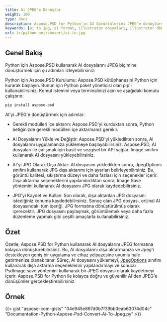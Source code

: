 ```yaml
---
title: Ai JPEG'e Dönüştür
weight: 100
type: docs
description: Aspose.PSD for Python'ın AI Görüntülerini JPEG'e dönüştürebileceğinizi kontrol edin
keywords: [ai to jpg, ai format, illustrator dosyaları, illustrator dönüştür, psd api, python, kod örneği]
url: tr/python-net/convert/ai-to-jpg
---
```


## **Genel Bakış**
Python için Aspose.PSD kullanarak AI dosyalarını JPEG biçimine dönüştürmek için şu adımları izleyebilirsiniz:

Python için Aspose.PSD Kurulumu: Aspose.PSD kütüphanesini Python için kurarak başlayın. Bunun için Python paket yöneticisi olan pip'i kullanabilirsiniz. Komut istemini veya terminalinizi açın ve aşağıdaki komutu çalıştırın:

```python
pip install aspose-psd
```

AI'yi JPEG'e dönüştürmek için adımlar:

- Gerekli modülleri içe aktarın: Aspose.PSD'yi kurduktan sonra, Python betiğinizde gerekli modülleri içe aktarmanız gerekir.
- AI Dosyalarını Yükle ve Değiştir: Aspose.PSD'yi yükledikten sonra, AI dosyalarını uygulamanıza yüklemeye başlayabilirsiniz. Aspose.PSD, AI dosyaları ile çalışmak için basit ve sezgisel bir API sağlar. Image sınıfını kullanarak AI dosyasını yükleyebilirsiniz.

- AI'yi JPG Olarak Dışa Aktar: AI dosyasını yükledikten sonra, JpegOptions sınıfını kullanarak JPG dışa aktarımı için ayarları belirleyebilirsiniz. Bu, görüntü kalitesi, sıkıştırma düzeyi ve daha fazlası için seçenekler içerir. Dışa aktarma seçeneklerini yapılandırdıktan sonra, Image.Save yöntemini kullanarak AI dosyasını JPG olarak kaydedebilirsiniz.

- JPG'yi Kaydet ve Kullan: Son olarak, dışa aktarılan JPG dosyasını istediğiniz konuma kaydedebilirsiniz. Sonuç olan JPG dosyası, orijinal AI dosyasındaki tüm içeriği, JPG formatına dönüştürülmüş olarak içerecektir. JPG dosyasını paylaşmak, görüntülemek veya daha fazla düzenleme yapmak gibi çeşitli amaçlarla kullanabilirsiniz.

## **Özet**
Özetle, Aspose.PSD for Python kullanarak AI dosyalarını JPEG formatına kolayca dönüştürebilirsiniz. Bu, AI dosyalarını dışa aktarmanıza ve Jpeg'i destekleyen geniş bir uygulama ve cihaz yelpazesine uyumlu hale getirmenize olanak tanır. Süreç, AI dosyasını yüklemeyi, [JpegOptions](https://reference.aspose.com/psd/python-net/aspose.psd.imageoptions/jpegoptions/) sınıfını kullanarak dışa aktarma seçeneklerini yapılandırmayı ve sonucu PsdImage.save yöntemini kullanarak bir JPEG dosyası olarak kaydetmeyi içerir. Aspose.PSD for Python ile kolayca doğru ve güvenilir AI'den JPEG'e dönüşümler gerçekleştirebilirsiniz.

## **Örnek**
{{< gist "aspose-com-gists" "04e945e867d0b7f39bb3eab63074d04c" "Documentation-Python-Aspose-Psd-Convert-Ai-To-Jpeg.py" >}}
